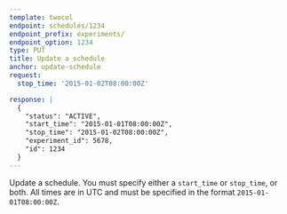 ```yaml
---
template: twocol
endpoint: schedules/1234
endpoint_prefix: experiments/
endpoint_option: 1234
type: PUT
title: Update a schedule
anchor: update-schedule
request:
  stop_time: '2015-01-02T08:00:00Z'

response: |
  {
    "status": "ACTIVE",
    "start_time": "2015-01-01T08:00:00Z",
    "stop_time": "2015-01-02T08:00:00Z",
    "experiment_id": 5678,
    "id": 1234
  }
---
```

Update a schedule. You must specify either a `start_time` or `stop_time`, or both. All times are in UTC and must be specified in the format `2015-01-01T08:00:00Z`.
